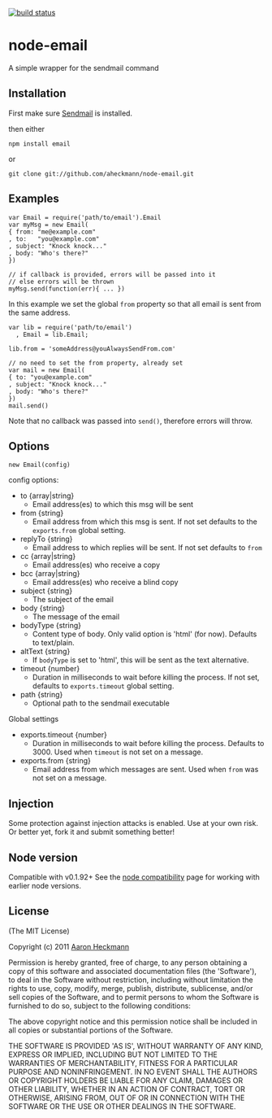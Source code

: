 [![build status](https://secure.travis-ci.org/aheckmann/node-email.png)](http://travis-ci.org/aheckmann/node-email)
# node-email

A simple wrapper for the sendmail command

## Installation

First make sure [Sendmail](http://www.sendmail.org/) is installed.

then either

    npm install email

or 

    git clone git://github.com/aheckmann/node-email.git

## Examples
    var Email = require('path/to/email').Email
    var myMsg = new Email(
    { from: "me@example.com"
    , to:   "you@example.com"
    , subject: "Knock knock..."
    , body: "Who's there?"
    })
    
    // if callback is provided, errors will be passed into it
    // else errors will be thrown
    myMsg.send(function(err){ ... })

In this example we set the global `from` property so that all
email is sent from the same address.
    
    var lib = require('path/to/email')
      , Email = lib.Email;
        
    lib.from = 'someAddress@youAlwaysSendFrom.com'
    
    // no need to set the from property, already set
    var mail = new Email(
    { to: "you@example.com"
    , subject: "Knock knock..."
    , body: "Who's there?"
    })
    mail.send()

Note that no callback was passed into `send()`, therefore errors will throw.
    

## Options
 
    new Email(config)
    
  config options:
  
  - to {array|string} 
    - Email address(es) to which this msg will be sent
  - from {string} 
    - Email address from which this msg is sent. If not set
      defaults to the `exports.from` global setting.
  - replyTo {string} 
    - Email address to which replies will be sent. If not set 
      defaults to `from`
  - cc {array|string} 
    - Email address(es) who receive a copy
  - bcc {array|string} 
    - Email address(es) who receive a blind copy
  - subject {string} 
    - The subject of the email
  - body {string} 
    - The message of the email
  - bodyType {string} 
    - Content type of body. Only valid option is 'html' (for now). 
      Defaults to text/plain.
  - altText {string}
    - If `bodyType` is set to 'html', this will be sent as the text
      alternative.
  - timeout {number} 
    - Duration in milliseconds to wait before killing the process. 
      If not set, defaults to `exports.timeout` global setting.
  - path {string}
    - Optional path to the sendmail executable

  Global settings
  
  - exports.timeout {number} 
    - Duration in milliseconds to wait before killing the process. 
      Defaults to 3000. Used when `timeout` is not set on a message.
  - exports.from {string} 
    - Email address from which messages are sent. Used
      when `from` was not set on a message.

## Injection
Some protection against injection attacks is enabled. Use at your own 
risk. Or better yet, fork it and submit something better!

## Node version
Compatible with v0.1.92+
See the [node compatibility](http://wiki.github.com/ry/node/library-compatibility) page for working with earlier node versions.
 
## License 

(The MIT License)

Copyright (c) 2011 [Aaron Heckmann](aaron.heckmann+github@gmail.com)

Permission is hereby granted, free of charge, to any person obtaining
a copy of this software and associated documentation files (the
'Software'), to deal in the Software without restriction, including
without limitation the rights to use, copy, modify, merge, publish,
distribute, sublicense, and/or sell copies of the Software, and to
permit persons to whom the Software is furnished to do so, subject to
the following conditions:

The above copyright notice and this permission notice shall be
included in all copies or substantial portions of the Software.

THE SOFTWARE IS PROVIDED 'AS IS', WITHOUT WARRANTY OF ANY KIND,
EXPRESS OR IMPLIED, INCLUDING BUT NOT LIMITED TO THE WARRANTIES OF
MERCHANTABILITY, FITNESS FOR A PARTICULAR PURPOSE AND NONINFRINGEMENT.
IN NO EVENT SHALL THE AUTHORS OR COPYRIGHT HOLDERS BE LIABLE FOR ANY
CLAIM, DAMAGES OR OTHER LIABILITY, WHETHER IN AN ACTION OF CONTRACT,
TORT OR OTHERWISE, ARISING FROM, OUT OF OR IN CONNECTION WITH THE
SOFTWARE OR THE USE OR OTHER DEALINGS IN THE SOFTWARE.
